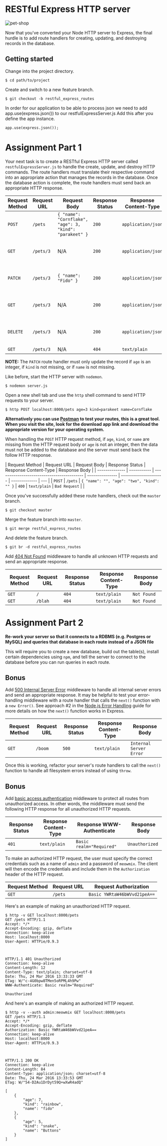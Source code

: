 # RESTful Express HTTP server

![pet-shop](https://i.imgur.com/oZFSFYq.jpg)

Now that you've converted your Node HTTP server to Express, the final hurdle is to add route handlers for creating, updating, and destroying records in the database.

## Getting started

Change into the project directory.

```shell
$ cd path/to/project
```

Create and switch to a new feature branch.

```shell
$ git checkout -b restful_express_routes
```
In order for our application to be able to process json we need to add app.use(express.json()) to our restfulExpressServer.js
Add this after you define the app instance. 

```
app.use(express.json());
```
# Assignment Part 1

Your next task is to create a RESTful Express HTTP server called `restfulExpressServer.js` to handle the create, update, and destroy HTTP commands. The route handlers must translate their respective command into an appropriate action that manages the records in the database. Once the database action is complete, the route handlers must send back an appropriate HTTP response.

| Request Method | Request URL | Request Body                                            | Response Status | Response Content-Type | Response Body                                           |
| -------------- | ----------- | ------------------------------------------------------- | --------------- | --------------------- | ------------------------------------------------------- |
| `POST`         | `/pets`     | `{ "name": "Cornflake", "age": 3, "kind": "parakeet" }` | `200`           | `application/json`    | `{ "name": "Cornflake", "age": 3, "kind": "parakeet" }` |
| `GET`          | `/pets/3`   | N/A                                                     | `200`           | `application/json`    | `{ "name": "Cornflake", "age": 3, "kind": "parakeet" }` |
| `PATCH`        | `/pets/3`   | `{ "name": "Fido" }`                                    | `200`           | `application/json`    | `{ "name": "Fido", "age": 3, "kind": "parakeet" }`      |
| `GET`          | `/pets/3`   | N/A                                                     | `200`           | `application/json`    | `{ "name": "Fido", "age": 3, "kind": "parakeet" }`      |
| `DELETE`       | `/pets/3`   | N/A                                                     | `200`           | `application/json`    | `{ "name": "Fido", "age": 3, "kind": "parakeet" }`      |
| `GET`          | `/pets/3`   | N/A                                                     | `404`           | `text/plain`          | `Not Found`                                             |

**NOTE:** The `PATCH` route handler must only update the record if `age` is an integer, if `kind` is not missing, or if `name` is not missing.

Like before, start the HTTP server with `nodemon`.

```shell
$ nodemon server.js
```

Open a new shell tab and use the `http` shell command to send HTTP requests to your server.

```shell
$ http POST localhost:8000/pets age=3 kind=parakeet name=Cornflake
```

**Alternatively you can use [Postman](https://www.postman.com/) to test your routes, this is a great tool. When you visit the site, look for the download app link and download the appropriate version for your operating system.**

When handling the `POST` HTTP request method, if `age`, `kind`, or `name` are missing from the HTTP request body or `age` is not an integer, then the data must not be added to the database and the server must send back the follow HTTP response.

| Request Method | Request URL | Request Body                               | Response Status | Response Content-Type | Response Body |
| -------------- | ----------- | ------------------------------------------ | --------------- | --------------------- | ------------- | --- |
| `POST`         | `/pets`     | `{ "name": "", "age": "two", "kind": "" }` | `400`           | `text/plain`          | `Bad Request` |     |

Once you've successfully added these route handlers, check out the `master` branch.

```shell
$ git checkout master
```

Merge the feature branch into `master`.

```shell
$ git merge restful_express_routes
```

And delete the feature branch.

```shell
$ git br -d restful_express_routes
```

Add [404 Not Found]['404'] middleware to handle all unknown HTTP requests and send an appropriate response.

| Request Method | Request URL | Response Status | Response Content-Type | Response Body |
| -------------- | ----------- | --------------- | --------------------- | ------------- |
| `GET`          | `/`         | `404`           | `text/plain`          | `Not Found`   |
| `GET`          | `/blah`     | `404`           | `text/plain`          | `Not Found`   |

# Assignment Part 2

**Re-work your server so that it connects to a RDBMS (e.g. Postgres or MySQL) and queries that database in each route instead of a JSON file**

This will require you to create a new database, build out the table(s), install certain dependencies using `npm`, and tell the server to connect to the database before you can run queries in each route.

## Bonus

Add [500 Internal Server Error]['500'] middleware to handle all internal server errors and send an appropriate response. It may be helpful to test your error-handling middleware with a route handler that calls the `next()` function with a `new Error()`. See approach #2 in the [Node.js Error Handling]['error-handling'] guide for more details on how the `next()` function works in Express.

| Request Method | Request URL | Response Status | Response Content-Type | Response Body           |
| -------------- | ----------- | --------------- | --------------------- | ----------------------- |
| `GET`          | `/boom`     | `500`           | `text/plain`          | `Internal Server Error` |

Once this is working, refactor your server's route handlers to call the `next()` function to handle all filesystem errors instead of using `throw`.

## Bonus

Add [basic access authentication]['auth'] middleware to protect all routes from unauthorized access. In other words, the middleware must send the following HTTP response for all unauthorized HTTP requests.

| Response Status | Response Content-Type | Response WWW-Authenticate | Response Body  |
| --------------- | --------------------- | ------------------------- | -------------- |
| `401`           | `text/plain`          | `Basic realm="Required"`  | `Unauthorized` |

To make an authorized HTTP request, the user must specify the correct credentials such as a name of `admin` and a password of `meowmix`. The client will then encode the credentials and include them in the `Authorization` header of the HTTP request.

| Request Method | Request URL | Request Authorization        |
| -------------- | ----------- | ---------------------------- |
| `GET`          | `/pets`     | `Basic YWRtaW46bWVvd21peA==` |

Here's an example of making an unauthorized HTTP request.

```shell
$ http -v GET localhost:8000/pets
GET /pets HTTP/1.1
Accept: */*
Accept-Encoding: gzip, deflate
Connection: keep-alive
Host: localhost:8000
User-Agent: HTTPie/0.9.3



HTTP/1.1 401 Unauthorized
Connection: keep-alive
Content-Length: 12
Content-Type: text/plain; charset=utf-8
Date: Thu, 24 Mar 2016 13:33:33 GMT
ETag: W/"c-4G0bpw8TMen5oRPML4h9Pw"
WWW-Authenticate: Basic realm="Required"

Unauthorized
```

And here's an example of making an authorized HTTP request.

```shell
$ http -v --auth admin:meowmix GET localhost:8000/pets
GET /pets HTTP/1.1
Accept: */*
Accept-Encoding: gzip, deflate
Authorization: Basic YWRtaW46bWVvd21peA==
Connection: keep-alive
Host: localhost:8000
User-Agent: HTTPie/0.9.3



HTTP/1.1 200 OK
Connection: keep-alive
Content-Length: 84
Content-Type: application/json; charset=utf-8
Date: Thu, 24 Mar 2016 13:33:53 GMT
ETag: W/"54-D2Au1DrDyt59Q+wXwR4adQ"

[
    {
        "age": 7,
        "kind": "rainbow",
        "name": "fido"
    },
    {
        "age": 5,
        "kind": "snake",
        "name": "Buttons"
    }
]
```

['404']: http://expressjs.com/en/starter/faq.html#how-do-i-handle-404-responses
['500']: http://expressjs.com/en/starter/faq.html#how-do-i-setup-an-error-handler
['auth']: https://en.wikipedia.org/wiki/Basic_access_authentication
['error-handling']: http://sahatyalkabov.com/jsrecipes/#!/backend/nodejs-error-handling

